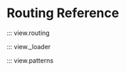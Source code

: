 # Routing Reference

::: view.routing

<!-- prettier-ignore -->
::: view._loader

::: view.patterns
